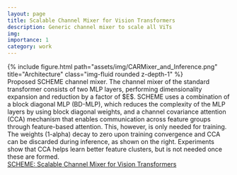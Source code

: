 ```yaml
---
layout: page
title: Scalable Channel Mixer for Vision Transformers
description: Generic channel mixer to scale all ViTs
img:
importance: 1
category: work
---
```


<div class="row">
    <div class="col-sm mt-3 mt-md-0">
        {% include figure.html path="assets/img/CARMixer_and_Inference.png" title="Architecture" class="img-fluid rounded z-depth-1" %}
    </div>
</div>
<div class="caption">
    Proposed SCHEME channel mixer. The channel mixer of the standard transformer consists of two MLP layers, performing dimensionality expansion and reduction by a factor of $E$. SCHEME uses a combination of a block diagonal MLP (BD-MLP), which reduces the complexity of the MLP layers by using block diagonal weights, and a channel covariance attention (CCA) mechanism that enables communication across feature groups through feature-based attention. This, however, is only needed for training. The weights (1-alpha) decay to zero upon training convergence and CCA can be discarded during inference, as shown on the right. Experiments show that CCA helps learn better feature clusters, but is not needed once these are formed.
</div>

<div class="row">
    <div class="col-sm">
        <a href="">SCHEME: Scalable Channel Mixer for Vision Transformers</a>
    </div>
</div>
